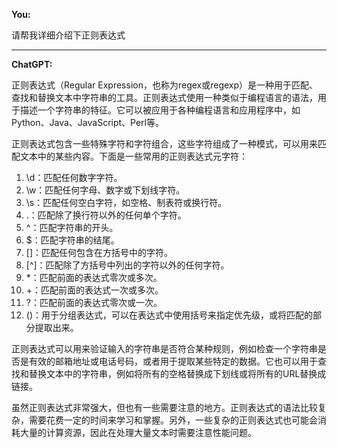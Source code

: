 **You:**

请帮我详细介绍下正则表达式

* * *

**ChatGPT:**

正则表达式（Regular Expression，也称为regex或regexp）是一种用于匹配、查找和替换文本中字符串的工具。正则表达式使用一种类似于编程语言的语法，用于描述一个字符串的特征。它可以被应用于各种编程语言和应用程序中，如Python、Java、JavaScript、Perl等。

正则表达式包含一些特殊字符和字符组合，这些字符组成了一种模式，可以用来匹配文本中的某些内容。下面是一些常用的正则表达式元字符：

1.  \\d：匹配任何数字字符。
2.  \\w：匹配任何字母、数字或下划线字符。
3.  \\s：匹配任何空白字符，如空格、制表符或换行符。
4.  .：匹配除了换行符以外的任何单个字符。
5.  ^：匹配字符串的开头。
6.  $：匹配字符串的结尾。
7.  \[\]：匹配任何包含在方括号中的字符。
8.  \[^\]：匹配除了方括号中列出的字符以外的任何字符。
9.  \*：匹配前面的表达式零次或多次。
10.  +：匹配前面的表达式一次或多次。
11.  ?：匹配前面的表达式零次或一次。
12.  ()：用于分组表达式，可以在表达式中使用括号来指定优先级，或将匹配的部分提取出来。

正则表达式可以用来验证输入的字符串是否符合某种规则，例如检查一个字符串是否是有效的邮箱地址或电话号码，或者用于提取某些特定的数据。它也可以用于查找和替换文本中的字符串，例如将所有的空格替换成下划线或将所有的URL替换成链接。

虽然正则表达式非常强大，但也有一些需要注意的地方。正则表达式的语法比较复杂，需要花费一定的时间来学习和掌握。另外，一些复杂的正则表达式也可能会消耗大量的计算资源，因此在处理大量文本时需要注意性能问题。